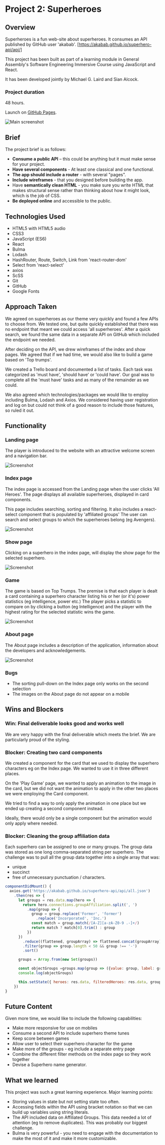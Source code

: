 # **Project 2: Superheroes**

## Overview
Superheroes is a fun web-site about superheroes. It consumes an API published by GitHub user 'akabab'. [https://akabab.github.io/superhero-api/api/]

This project has been built as part of a learning module in General Assembly's Software Engineering Immersive Course using JavaScript and React.

It has been developed jointly by Michael G. Laird and Sian Alcock.

### Project duration
48 hours.

Launch on [GitHub Pages](https://sian-alcock.github.io/project-02/).

![Main screenshot](/screenshots/Screenshot-home.png)

## Brief

The project brief is as follows:

* **Consume a public API** – this could be anything but it must make sense for your project.
* **Have several components** - At least one classical and one functional.
* **The app should include a router** - with several "pages".
* **Include wireframes** - that you designed before building the app.
* Have **semantically clean HTML** - you make sure you write HTML that makes structural sense rather than thinking about how it might look, which is the job of CSS.
* **Be deployed online** and accessible to the public.

## Technologies Used

* HTML5 with HTML5 audio
* CSS3
* JavaScript (ES6)
* React
* Bulma
* Lodash
* HashRouter, Route, Switch, Link  from 'react-router-dom'
* Select from 'react-select'
* axios
* ScSS
* Git
* GitHub
* Google Fonts


## Approach Taken

We agreed on superheroes as our theme very quickly and found a few APIs to choose from.  We tested one, but quite quickly established that there was no endpoint that meant we could access 'all superheroes'.  After a quick search, we found the same data in a separate API on GitHub which included the endpoint we needed.

After deciding on the API, we drew wireframes of the index and show pages.  We agreed that if we had time, we would also like to build a game based on 'Top trumps'.

We created a Trello board and documented a list of tasks.  Each task was categorized as 'must have', 'should have' or 'could have'.  Our goal was to complete all the 'must have' tasks and as many of the remainder as we could.

We also agreed which technologies/packages we would like to employ including Bulma, Lodash and Axios.  We considered having user registration and log on but could not think of a good reason to include those features, so ruled it out.

## Functionality

### Landing page
The player is introduced to the website with an attractive welcome screen and a navigation bar.

![Screenshot](/screenshots/Screenshot-home.png)

### Index page
The index page is accessed from the Landing page when the user clicks 'All Heroes'.  The page displays all available superheroes, displayed in card components.

This page includes searching, sorting and filtering.  It also includes a react-select component that is populated by 'affiliated groups'  The user can search and select groups to which the superheroes belong (eg Avengers).

![Screenshot](/screenshots/Screenshot-index.png)

### Show page
Clicking on a superhero in the index page, will display the show page for the selected superhero.

![Screenshot](/screenshots/Screenshot-show.png)

### Game
The game is based on Top Trumps.  The premise is that each player is dealt a card containing a superhero character listing his or her (or it's) power statistics (eg intelligence, power etc.)  The player picks a statistic to compare on by clicking a button (eg Intelligence) and the player with the highest rating for the selected statistic wins the game.

![Screenshot](/screenshots/Screenshot-game.png)

### About page
The About page includes a description of the application, information about the developers and acknowledgements.


![Screenshot](/screenshots/Screenshot-about.png)


### Bugs

* The sorting pull-down on the Index page only works on the second selection
* The images on the About page do not appear on a mobile


## Wins and Blockers

### Win: Final deliverable looks good and works well

We are very happy with the final deliverable which meets the brief. We are particularly proud of the styling.

### Blocker: Creating two card components

We created a component for the card that we used to display the superhero characters eg on the Index page.  We wanted to use it in three different places.

On the 'Play Game' page, we wanted to apply an animation to the image in the card, but we did not want the animation to apply in the other two places we were employing the Card component.  

We tried to find a way to only apply the animation in one place but we ended up creating a second component instead.

Ideally, there would only be a single component but the animation would only apply where needed.

### Blocker: Cleaning the group affiliation data

Each superhero can be assigned to one or many groups. The group data was stored as one long comma-separated string per superhero.  The challenge was to pull all the group data together into a single array that was:
* unique
* succinct
* free of unnecessary punctuation / characters.

```JavaScript
componentDidMount() {
  axios.get('https://akabab.github.io/superhero-api/api/all.json')
    .then(res => {
      let groups = res.data.map(hero => {
        return hero.connections.groupAffiliation.split(', ')
          .map(group => {
            group = group.replace('Former', 'former')
              .replace('Incorporated', 'Inc.')
            const match = group.match(/[A-Z][a-zA-Z0-9 .-]+/)
            return match ? match[0].trim() : group
          })
      })
        .reduce((flattened, groupArray) => flattened.concat(groupArray), [])
        .filter(group => group.length < 50 && group !== '-')
        .sort()

      groups = Array.from(new Set(groups))

      const objectGroups =groups.map(group => ({value: group, label: group}))
      console.log(objectGroups)

      this.setState({ heroes: res.data, filteredHeroes: res.data, groups, objectGroups })
    })
}

```

## Future Content

Given more time, we would like to include the following capabilities:
* Make more responsive for use on mobiles
* Consume a second API to include superhero theme tunes
* Keep score between games
* Allow user to select their superhero character for the game
* Make more of the groups - eg include a separate entry page
* Combine the different filter methods on the index page so they work together
* Devise a Superhero name generator.

## What we learned

This project was such a great learning experience.  Major learning points:
* Storing values in state but not setting state too often.
* Accessing fields within the API using bracket notation so that we can build up variables using string literals.
* The API included data on Affiliated Groups.  This data needed a lot of attention (eg to remove duplicates).  This was probably our biggest challenge.
* Bulma is very powerful - you need to engage with the documentation to make the most of it and make it more customizable.
